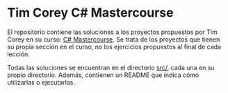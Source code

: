 # Tim Corey C# Mastercourse

El repositorio contiene las soluciones a los proyectos propuestos por Tim Corey en su curso: [C# Mastercourse](https://www.iamtimcorey.com/courses/csharp-mastercourse/). Se trata de los proyectos que tienen su propia sección en el curso, no los ejercicios propuestos al final de cada lección.

Todas las soluciones se encuentran en el directorio [src/](src/), cada una en su propio directorio. Además, contienen un README que indica cómo utilizarlas o ejecutarlas.
